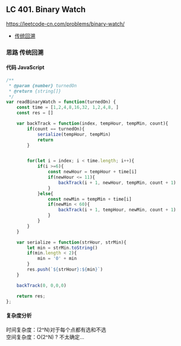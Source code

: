 ## LC 401. Binary Watch
https://leetcode-cn.com/problems/binary-watch/
- [传统回溯](#思路-传统回溯)

### 思路 传统回溯

#### 代码 JavaScript

```JavaScript
/**
 * @param {number} turnedOn
 * @return {string[]}
 */
var readBinaryWatch = function(turnedOn) {
    const time = [1,2,4,8,16,32, 1,2,4,8, ]
    const res = []

    var backTrack = function(index, tempHour, tempMin, count){
        if(count == turnedOn){
            serialize(tempHour, tempMin)
            return
        }


        for(let i = index; i < time.length; i++){
            if(i >=6){
                const newHour = tempHour + time[i]
                if(newHour <= 11){
                    backTrack(i + 1, newHour, tempMin, count + 1)
                }
            }else{
                const newMin = tempMin + time[i]
                if(newMin < 60){
                    backTrack(i + 1, tempHour, newMin, count + 1)
                }
            }
        }
    }

    var serialize = function(strHour, strMin){
        let min = strMin.toString()
        if(min.length < 2){
            min = '0' + min
        }
        res.push(`${strHour}:${min}`)
    }

    backTrack(0, 0,0,0)

    return res;
};

```

#### 复杂度分析
时间复杂度：(2^N)对于每个点都有选和不选  
空间复杂度：O(2^N) ? 不太确定...
